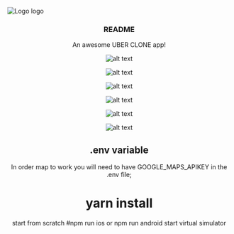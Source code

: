 <!-- PROJECT LOGO -->
![Logo logo](readme/logo.jpeg)
<br />
<div align="center">

  <h3 align="center">README</h3>

  <p align="center">
    An awesome UBER CLONE app!

![alt text](readme/image.png)

![alt text](readme/image1.png)

![alt text](readme/image2.png)

![alt text](readme/image3.png)

![alt text](readme/image4.png)

![alt text](readme/image5.png)

## .env variable
In order map to work you will need to have GOOGLE_MAPS_APIKEY in the .env file;

# yarn install
start from scratch
#npm run ios or npm run android
start virtual simulator


